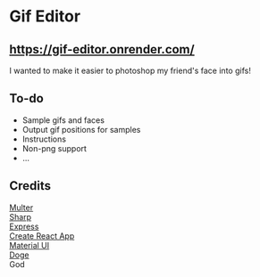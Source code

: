 # Gif Editor

## https://gif-editor.onrender.com/

I wanted to make it easier to photoshop my friend's face into gifs!

## To-do

- Sample gifs and faces
- Output gif positions for samples
- Instructions
- Non-png support
- ...

## Credits

[Multer](https://github.com/expressjs/multer)  
[Sharp](https://sharp.pixelplumbing.com/)  
[Express](https://expressjs.com/)  
[Create React App](https://github.com/facebook/create-react-app)  
[Material UI](https://mui.com/)  
[Doge](https://i.imgur.com/AOVMsp7b.jpg)  
God